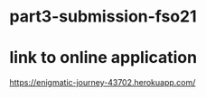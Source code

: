 # part3-submission-fso21

# link to online application
https://enigmatic-journey-43702.herokuapp.com/
